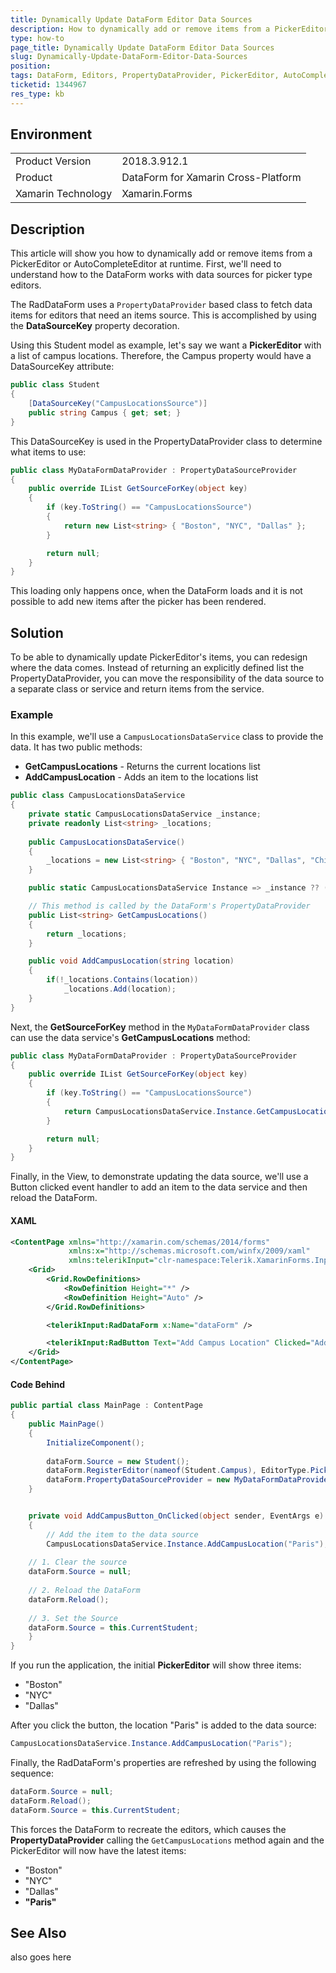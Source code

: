 ```yaml
---
title: Dynamically Update DataForm Editor Data Sources
description: How to dynamically add or remove items from a PickerEditor or AutoCompleteEditor at runtime.
type: how-to
page_title: Dynamically Update DataForm Editor Data Sources
slug: Dynamically-Update-DataForm-Editor-Data-Sources
position: 
tags: DataForm, Editors, PropertyDataProvider, PickerEditor, AutoCompleteEditor, XamarinForms, Xamarin, Dynamically
ticketid: 1344967
res_type: kb
---
```


## Environment
<table>
	<tr>
		<td>Product Version</td>
		<td>2018.3.912.1</td>
	</tr>
	<tr>
		<td>Product</td>
		<td>DataForm for Xamarin Cross-Platform</td>
	</tr>
	<tr>
		<td>Xamarin Technology</td>
		<td>Xamarin.Forms</td>
	</tr>
</table>


## Description
This article will show you how to dynamically add or remove items from a PickerEditor or AutoCompleteEditor at runtime. First, we'll need to understand how to the DataForm works with data sources for picker type editors. 

The RadDataForm uses a `PropertyDataProvider` based class to fetch data items for editors that need an items source.
This is accomplished by using the **DataSourceKey** property decoration.

Using this Student model as example, let's say we want a **PickerEditor** with a list of campus locations. Therefore, the Campus property would have a DataSourceKey attribute:

```csharp
public class Student
{
    [DataSourceKey("CampusLocationsSource")]
    public string Campus { get; set; }
}
```

This DataSourceKey is used in the PropertyDataProvider class to determine what items to use:

```csharp
public class MyDataFormDataProvider : PropertyDataSourceProvider
{
    public override IList GetSourceForKey(object key)
    {
        if (key.ToString() == "CampusLocationsSource")
        {
            return new List<string> { "Boston", "NYC", "Dallas" };
        }

        return null;
    }
}
```


This loading only happens once, when the DataForm loads and it is not  possible to add new items after the picker has been rendered. 

## Solution

To be able to dynamically update PickerEditor's items, you can redesign where the data comes.  Instead of returning an explicitly defined list the PropertyDataProvider, you can move the responsibility of the data source to a separate class or service and return items from the service. 

### Example

In this example, we'll use a `CampusLocationsDataService` class to provide the data. It has two public methods:

- **GetCampusLocations** - Returns the current locations list
- **AddCampusLocation** - Adds an item to the locations list

```csharp
public class CampusLocationsDataService
{
    private static CampusLocationsDataService _instance;
    private readonly List<string> _locations;
    
    public CampusLocationsDataService()
    {
        _locations = new List<string> { "Boston", "NYC", "Dallas", "Chicago" };
    }

    public static CampusLocationsDataService Instance => _instance ?? (_instance = new CampusLocationsDataService());

    // This method is called by the DataForm's PropertyDataProvider
    public List<string> GetCampusLocations()
    {
        return _locations;
    }

    public void AddCampusLocation(string location)
    {
        if(!_locations.Contains(location))
            _locations.Add(location);
    }
}
```

Next, the **GetSourceForKey** method in the  `MyDataFormDataProvider` class can use the data service's **GetCampusLocations** method:

```csharp
public class MyDataFormDataProvider : PropertyDataSourceProvider
{
    public override IList GetSourceForKey(object key)
    {
        if (key.ToString() == "CampusLocationsSource")
        {
            return CampusLocationsDataService.Instance.GetCampusLocations();
        }

        return null;
    }
}
```

Finally, in the View, to demonstrate updating the data source, we'll use a Button clicked event handler to add an item to the data service and then reload the DataForm.

#### XAML

```xml
<ContentPage xmlns="http://xamarin.com/schemas/2014/forms"
             xmlns:x="http://schemas.microsoft.com/winfx/2009/xaml"
             xmlns:telerikInput="clr-namespace:Telerik.XamarinForms.Input;assembly=Telerik.XamarinForms.Input"             x:Class="PopulatorButton.Portable.MainPage">
    <Grid>
        <Grid.RowDefinitions>
            <RowDefinition Height="*" />
            <RowDefinition Height="Auto" />
        </Grid.RowDefinitions>

        <telerikInput:RadDataForm x:Name="dataForm" />

        <telerikInput:RadButton Text="Add Campus Location" Clicked="AddCampusButton_OnClicked" Grid.Row="1"/>
    </Grid>
</ContentPage>
```

#### Code Behind
```csharp
public partial class MainPage : ContentPage
{
    public MainPage()
    {
        InitializeComponent();
        
        dataForm.Source = new Student();
        dataForm.RegisterEditor(nameof(Student.Campus), EditorType.PickerEditor);
        dataForm.PropertyDataSourceProvider = new MyDataFormDataProvider();
    }


    private void AddCampusButton_OnClicked(object sender, EventArgs e)
    {
        // Add the item to the data source
        CampusLocationsDataService.Instance.AddCampusLocation("Paris");
	
	// 1. Clear the source
	dataForm.Source = null;
	
	// 2. Reload the DataForm
	dataForm.Reload();
	
	// 3. Set the Source
	dataForm.Source = this.CurrentStudent;
    }
}
```

If you run the application, the initial **PickerEditor** will show three items:
- "Boston"
- "NYC"
- "Dallas"

After you click the button, the location "Paris" is added to the data source:

```csharp
CampusLocationsDataService.Instance.AddCampusLocation("Paris");
```

Finally, the RadDataForm's properties are refreshed by using the following sequence:

```csharp
dataForm.Source = null;
dataForm.Reload();
dataForm.Source = this.CurrentStudent;
```

This forces the DataForm to recreate the editors, which causes the **PropertyDataProvider** calling the `GetCampusLocations` method again and the PickerEditor will now have the latest items:

- "Boston"
- "NYC"
- "Dallas"
- **"Paris"**

## See Also
also goes here
